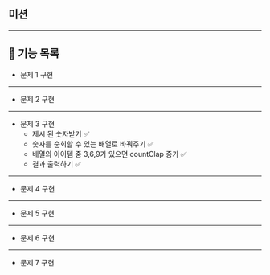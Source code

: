 ## 미션
---
## 📝  기능 목록

- 문제 1 구현
---

- 문제 2 구현

---
- 문제 3 구현
  - 제시 된 숫자받기 ✅
  - 숫자를 순회할 수 있는 배열로 바꿔주기 ✅
  - 배열의 아이템 중 3,6,9가 있으면 countClap 증가 ✅
  - 결과 출력하기 ✅

---
- 문제 4 구현
---
   
- 문제 5 구현

---

-  문제 6 구현
---
- 문제 7 구현



